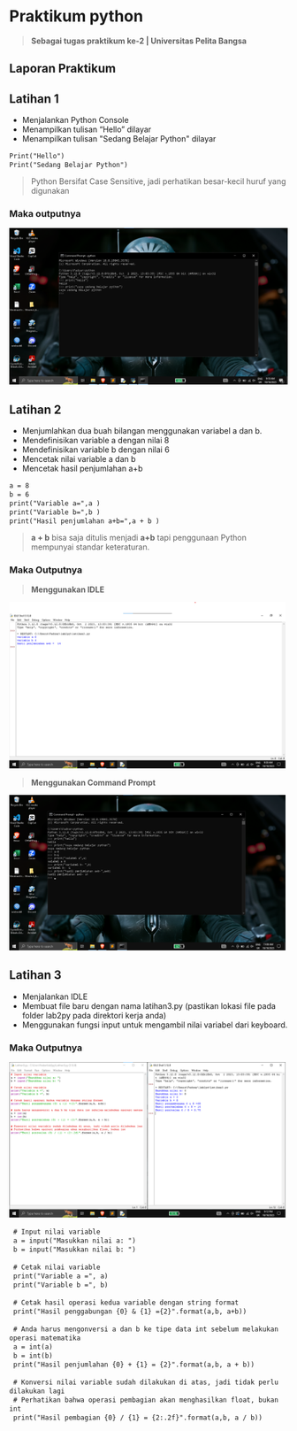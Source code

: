# Praktikum python
> <strong>Sebagai tugas praktikum ke-2 | Universitas Pelita Bangsa</strong>

## Laporan Praktikum
## Latihan 1
* Menjalankan Python Console
* Menampilkan tulisan “Hello” dilayar
* Menampilkan tulisan "Sedang Belajar Python" dilayar
```
Print("Hello")
Print("Sedang Belajar Python")
```
> Python Bersifat Case Sensitive, jadi perhatikan besar-kecil huruf yang digunakan
### Maka outputnya
<img src="screenshot/Python_Lt.1_CMD.png">

## Latihan 2
* Menjumlahkan dua buah bilangan menggunakan variabel a dan b.
* Mendefinisikan variable a dengan nilai 8
* Mendefinisikan variable b dengan nilai 6
* Mencetak nilai variable a dan b
* Mencetak hasil penjumlahan a+b
```
a = 8
b = 6
print("Variable a=",a )
print("Variable b=",b )
print("Hasil penjumlahan a+b=",a + b )
```
> <b>a  +  b</b> bisa saja ditulis menjadi <b>a+b</b> tapi penggunaan Python mempunyai standar keteraturan.

### Maka Outputnya
> **Menggunakan IDLE**
<img src="screenshot/Python_Lt.2_2.png" width="500px">

> **Menggunakan Command Prompt**
<img src="screenshot/Python_Lt.2_3.png" width="500px">

## Latihan 3
* Menjalankan IDLE
* Membuat file baru dengan nama latihan3.py (pastikan lokasi file
pada folder lab2py pada direktori kerja anda)
* Menggunakan fungsi input untuk mengambil nilai variabel dari
keyboard.

### Maka Outputnya
<img src ="screenshot/python_Lt.3.png" width="500px">

```
 # Input nilai variable
 a = input("Masukkan nilai a: ")
 b = input("Masukkan nilai b: ")

 # Cetak nilai variable
 print("Variable a =", a)
 print("Variable b =", b)

 # Cetak hasil operasi kedua variable dengan string format
 print("Hasil penggabungan {0} & {1} ={2}".format(a,b, a+b))

 # Anda harus mengonversi a dan b ke tipe data int sebelum melakukan operasi matematika
 a = int(a)
 b = int(b)
 print("Hasil penjumlahan {0} + {1} = {2}".format(a,b, a + b))

 # Konversi nilai variable sudah dilakukan di atas, jadi tidak perlu dilakukan lagi
 # Perhatikan bahwa operasi pembagian akan menghasilkan float, bukan int
 print("Hasil pembagian {0} / {1} = {2:.2f}".format(a,b, a / b))
```
